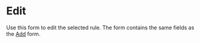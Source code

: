 # Edit
   
Use this form to edit the selected rule. The form contains the same fields as the [Add](add) form.
